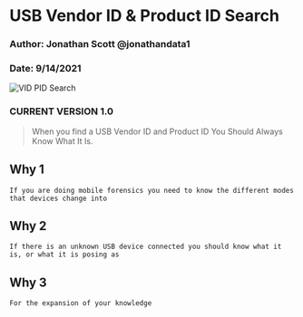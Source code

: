 # USB Vendor ID & Product ID Search
### Author: Jonathan Scott  @jonathandata1
### Date: 9/14/2021 
![VID PID Search](https://i.postimg.cc/vZZRTDmb/Untitled-design-Max-Quality-80.jpg)
### CURRENT VERSION 1.0

> When you find a USB Vendor ID and Product ID You Should Always Know What It Is.
> 

## Why 1
```
If you are doing mobile forensics you need to know the different modes that devices change into
```
## Why 2
```
If there is an unknown USB device connected you should know what it is, or what it is posing as
```
## Why 3
```
For the expansion of your knowledge
```






